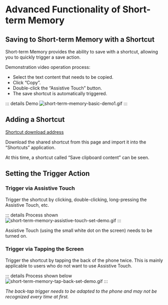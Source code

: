 # Advanced Functionality of Short-term Memory

## Saving to Short-term Memory with a Shortcut

Short-term Memory provides the ability to save with a shortcut, allowing you to quickly trigger a save action.

Demonstration video operation process:
- Select the text content that needs to be copied.
- Click “Copy”.
- Double-click the “Assistive Touch” button.
- The save shortcut is automatically triggered.

::: details Demo
![short-term-memory-basic-demo1.gif](/images/short-term-memory/short-term-memory-basic-demo0.gif)
:::

## Adding a Shortcut

[Shortcut download address](https://www.icloud.com/shortcuts/3f4943cad31c4607889d1502caed4c75)

Download the shared shortcut from this page and import it into the “Shortcuts” application.

At this time, a shortcut called “Save clipboard content” can be seen.

## Setting the Trigger Action

### Trigger via Assistive Touch

Trigger the shortcut by clicking, double-clicking, long-pressing the Assistive Touch, etc.

::: details Process shown 
![short-term-memory-assistive-touch-set-demo.gif](/images/short-term-memory/short-term-memory-assistive-touch-set-demo.gif)
:::

Assistive Touch (using the small white dot on the screen) needs to be turned on.

### Trigger via Tapping the Screen

Trigger the shortcut by tapping the back of the phone twice. This is mainly applicable to users who do not want to use Assistive Touch.

::: details Process shown below
![short-term-memory-tap-back-set-demo.gif](/images/short-term-memory/short-term-memory-tap-back-set-demo.gif)
:::

*The back-tap trigger needs to be adapted to the phone and may not be recognized every time at first.*